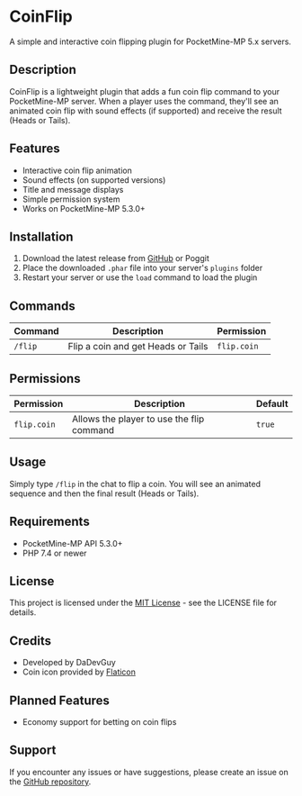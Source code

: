 # CoinFlip

A simple and interactive coin flipping plugin for PocketMine-MP 5.x servers.

## Description

CoinFlip is a lightweight plugin that adds a fun coin flip command to your PocketMine-MP server. When a player uses the command, they'll see an animated coin flip with sound effects (if supported) and receive the result (Heads or Tails).

## Features

- Interactive coin flip animation
- Sound effects (on supported versions)
- Title and message displays
- Simple permission system
- Works on PocketMine-MP 5.3.0+

## Installation

1. Download the latest release from [GitHub](https://github.com/DaDevGuy/CoinFlip/releases) or Poggit
2. Place the downloaded `.phar` file into your server's `plugins` folder
3. Restart your server or use the `load` command to load the plugin

## Commands

| Command | Description | Permission |
|---------|-------------|------------|
| `/flip` | Flip a coin and get Heads or Tails | `flip.coin` |

## Permissions

| Permission | Description | Default |
|------------|-------------|---------|
| `flip.coin` | Allows the player to use the flip command | `true` |

## Usage

Simply type `/flip` in the chat to flip a coin. You will see an animated sequence and then the final result (Heads or Tails).

## Requirements

- PocketMine-MP API 5.3.0+
- PHP 7.4 or newer

## License

This project is licensed under the [MIT License](LICENSE) - see the LICENSE file for details.

## Credits

- Developed by DaDevGuy
- Coin icon provided by [Flaticon](https://www.flaticon.com/)

## Planned Features

- Economy support for betting on coin flips

## Support

If you encounter any issues or have suggestions, please create an issue on the [GitHub repository](https://github.com/DaDevGuy/CoinFlip/issues).